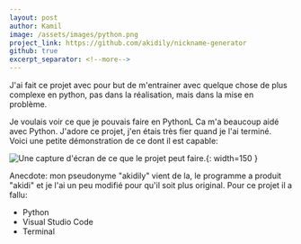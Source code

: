 ```yaml
---
layout: post
author: Kamil
image: /assets/images/python.png
project_link: https://github.com/akidily/nickname-generator
github: true
excerpt_separator: <!--more-->
---
```

J'ai fait ce projet avec pour but de m'entrainer avec quelque chose de plus complexe en python, pas dans la réalisation, mais dans la mise en problème.
<!--more-->
Je voulais voir ce que je pouvais faire en PythonL
Ca m'a beaucoup aidé avec Python. J'adore ce projet, j'en étais très fier quand je l'ai terminé.  
Voici une petite démonstration de ce dont il est capable:  

![Une capture d'écran de ce que le projet peut faire.](/assets/images/nickname_example.png){: width=150 }

Anecdote: mon pseudonyme "akidily" vient de la, le programme a produit "akidi" et je l'ai un peu modifié pour qu'il soit plus original.
Pour ce projet il a fallu:
 - Python
 - Visual Studio Code
 - Terminal